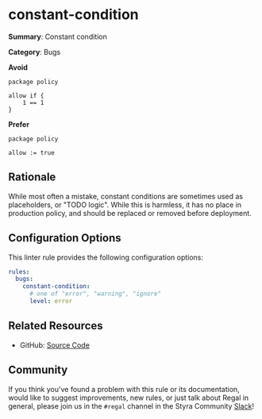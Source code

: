 # constant-condition

**Summary**: Constant condition

**Category**: Bugs

**Avoid**
```rego
package policy

allow if {
    1 == 1
}
```

**Prefer**
```rego
package policy

allow := true
```

## Rationale

While most often a mistake, constant conditions are sometimes used as placeholders, or "TODO logic". While this is
harmless, it has no place in production policy, and should be replaced or removed before deployment.

## Configuration Options

This linter rule provides the following configuration options:

```yaml
rules:
  bugs:
    constant-condition:
      # one of "error", "warning", "ignore"
      level: error
```

## Related Resources

- GitHub: [Source Code](https://github.com/StyraInc/regal/blob/main/bundle/regal/rules/bugs/constant-condition/constant_condition.rego)

## Community

If you think you've found a problem with this rule or its documentation, would like to suggest improvements, new rules,
or just talk about Regal in general, please join us in the `#regal` channel in the Styra Community
[Slack](https://inviter.co/styra)!
